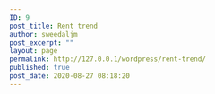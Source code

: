 ```yaml
---
ID: 9
post_title: Rent trend
author: sweedaljm
post_excerpt: ""
layout: page
permalink: http://127.0.0.1/wordpress/rent-trend/
published: true
post_date: 2020-08-27 08:18:20
---
```

<!-- wp:themify-builder/canvas /-->
